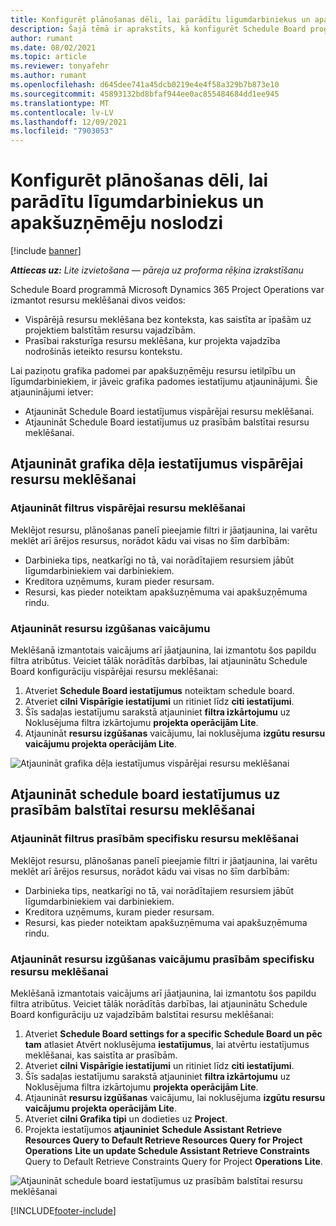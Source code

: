 ```yaml
---
title: Konfigurēt plānošanas dēli, lai parādītu līgumdarbiniekus un apakšuzņēmēju noslodzi
description: Šajā tēmā ir aprakstīts, kā konfigurēt Schedule Board programmā Dynamics 365 Project Operations Microsoft, lai parādītu apakšuzņēmēju resursu noslodzi, strādājot ar projekta resursu vajadzībām.
author: rumant
ms.date: 08/02/2021
ms.topic: article
ms.reviewer: tonyafehr
ms.author: rumant
ms.openlocfilehash: d645dee741a45dcb0219e4e4f58a329b7b873e10
ms.sourcegitcommit: 45893132bd8bfaf944ee0ac855484684dd1ee945
ms.translationtype: MT
ms.contentlocale: lv-LV
ms.lasthandoff: 12/09/2021
ms.locfileid: "7903053"
---
```

# <a name="configure-schedule-board-to-show-contract-workers-and-subcontracted-capacity"></a>Konfigurēt plānošanas dēli, lai parādītu līgumdarbiniekus un apakšuzņēmēju noslodzi 

[!include [banner](../../includes/dataverse-preview.md)]

_**Attiecas uz:** Lite izvietošana — pāreja uz proforma rēķina izrakstīšanu_

Schedule Board programmā Microsoft Dynamics 365 Project Operations var izmantot resursu meklēšanai divos veidos:

- Vispārējā resursu meklēšana bez konteksta, kas saistīta ar īpašām uz projektiem balstītām resursu vajadzībām.
- Prasībai raksturīga resursu meklēšana, kur projekta vajadzība nodrošinās ieteikto resursu kontekstu.

Lai paziņotu grafika padomei par apakšuzņēmēju resursu ietilpību un līgumdarbiniekiem, ir jāveic grafika padomes iestatījumu atjauninājumi. Šie atjauninājumi ietver: 
- Atjaunināt Schedule Board iestatījumus vispārējai resursu meklēšanai.
- Atjaunināt Schedule Board iestatījumus uz prasībām balstītai resursu meklēšanai.

## <a name="update-schedule-board-settings-for-general-resource-search"></a>Atjaunināt grafika dēļa iestatījumus vispārējai resursu meklēšanai
### <a name="update-filters-for-general-resource-search"></a>Atjaunināt filtrus vispārējai resursu meklēšanai
Meklējot resursu, plānošanas panelī pieejamie filtri ir jāatjaunina, lai varētu meklēt arī ārējos resursus, norādot kādu vai visas no šīm darbībām:
  - Darbinieka tips, neatkarīgi no tā, vai norādītajiem resursiem jābūt līgumdarbiniekiem vai darbiniekiem.
  - Kreditora uzņēmums, kuram pieder resursam.
  - Resursi, kas pieder noteiktam apakšuzņēmuma vai apakšuzņēmuma rindu.
    
### <a name="update-retrieve-resource-query"></a>Atjaunināt resursu izgūšanas vaicājumu
Meklēšanā izmantotais vaicājums arī jāatjaunina, lai izmantotu šos papildu filtra atribūtus. Veiciet tālāk norādītās darbības, lai atjauninātu Schedule Board konfigurāciju vispārējai resursu meklēšanai:  
1. Atveriet **Schedule Board iestatījumus** noteiktam schedule board.
2. Atveriet **cilni Vispārīgie iestatījumi** un ritiniet līdz **citi iestatījumi**.
3. Šīs sadaļas iestatījumu sarakstā atjauniniet **filtra izkārtojumu** uz Noklusējuma filtra izkārtojumu **projekta operācijām Lite**.
4. Atjaunināt **resursu izgūšanas** vaicājumu, lai noklusējuma **izgūtu resursu vaicājumu projekta operācijām Lite**.

![Atjaunināt grafika dēļa iestatījumus vispārējai resursu meklēšanai](../media/BoardSettings.png)  

## <a name="update-schedule-board-settings-for-requirementbased-resource-search"></a>Atjaunināt schedule board iestatījumus uz prasībām balstītai resursu meklēšanai
### <a name="update-filters-for-requirement-specific-resource-search"></a>Atjaunināt filtrus prasībām specifisku resursu meklēšanai 
Meklējot resursu, plānošanas panelī pieejamie filtri ir jāatjaunina, lai varētu meklēt arī ārējos resursus, norādot kādu vai visas no šīm darbībām:
 - Darbinieka tips, neatkarīgi no tā, vai norādītajiem resursiem jābūt līgumdarbiniekiem vai darbiniekiem.
 - Kreditora uzņēmums, kuram pieder resursam.
 - Resursi, kas pieder noteiktam apakšuzņēmuma vai apakšuzņēmuma rindu.

### <a name="update-retrieve-resource-query-for-requirement-specific-resource-search"></a>Atjaunināt resursu izgūšanas vaicājumu prasībām specifisku resursu meklēšanai 
Meklēšanā izmantotais vaicājums arī jāatjaunina, lai izmantotu šos papildu filtra atribūtus. Veiciet tālāk norādītās darbības, lai atjauninātu Schedule Board konfigurāciju uz vajadzībām balstītai resursu meklēšanai:

1. Atveriet **Schedule Board settings for a specific Schedule Board un pēc tam** atlasiet Atvērt noklusējuma **iestatījumus**, lai atvērtu iestatījumus meklēšanai, kas saistīta ar prasībām.
2. Atveriet **cilni Vispārīgie iestatījumi** un ritiniet līdz **citi iestatījumi**.
3. Šīs sadaļas iestatījumu sarakstā atjauniniet **filtra izkārtojumu** uz Noklusējuma filtra izkārtojumu **projekta operācijām Lite**.
4. Atjaunināt **resursu izgūšanas** vaicājumu, lai noklusējuma **izgūtu resursu vaicājumu projekta operācijām Lite**.
5. Atveriet **cilni Grafika tipi** un dodieties uz **Project**.
6. Projekta iestatījumos **atjauniniet** **Schedule Assistant Retrieve Resources Query to Default Retrieve Resources Query for Project Operations** **Lite un update Schedule Assistant Retrieve Constraints** Query to Default Retrieve Constraints Query for Project **Operations** **Lite**.

![Atjaunināt schedule board iestatījumus uz prasībām balstītai resursu meklēšanai](../media/SASettings.png)  

[!INCLUDE[footer-include](../../includes/footer-banner.md)]
